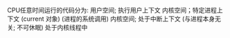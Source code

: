 CPU任意时间运行的代码分为:
    用户空间; 执行用户上下文
    内核空间；特定进程上下文 (current 对象) (进程的系统调用) 
    内核空间; 处于中断上下文 (与进程本身无关;  不可休眠)
              处于内核线程中